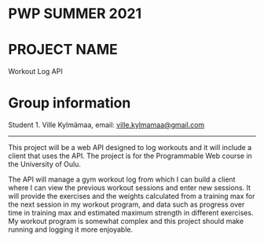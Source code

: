 # PWP SUMMER 2021

# PROJECT NAME

Workout Log API

# Group information
Student 1. Ville Kylmämaa, email: ville.kylmamaa@gmail.com

---

This project will be a web API designed to log workouts and it will include a client that uses the API. The project is for the Programmable Web course in the University of Oulu.

The API will manage a gym workout log from which I can build a client where I can view the previous workout sessions and enter new sessions. It will provide the exercises and the weights calculated from a training max for the next session in my workout program, and data such as progress over time in training max and estimated maximum strength in different exercises. My workout program is somewhat complex and this project should make running and logging it more enjoyable.
